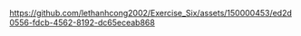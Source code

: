 

https://github.com/lethanhcong2002/Exercise_Six/assets/150000453/ed2d0556-fdcb-4562-8192-dc65eceab868

